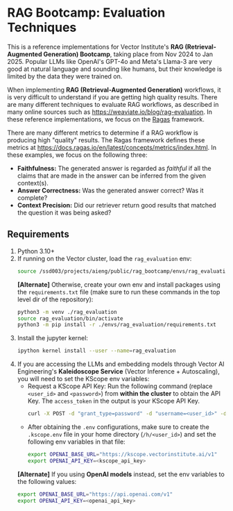 # RAG Bootcamp: Evaluation Techniques

This is a reference implementations for Vector Institute's **RAG (Retrieval-Augmented Generation) Bootcamp**, taking place from Nov 2024 to Jan 2025. Popular LLMs like OpenAI's GPT-4o and Meta's Llama-3 are very good at natural language and sounding like humans, but their knowledge is limited by the data they were trained on.

When implementing **RAG (Retrieval-Augmented Generation)** workflows, it is very difficult to understand if you are getting high quality results. There are many different techniques to evaluate RAG workflows, as described in many online sources such as https://weaviate.io/blog/rag-evaluation. In these reference implementations, we focus on the [Ragas](https://docs.ragas.io/en/stable/) framework.

There are many different metrics to determine if a RAG workflow is producing high "quality" results. The Ragas framework defines these metrics at https://docs.ragas.io/en/latest/concepts/metrics/index.html. In these examples, we focus on the following three:

- **Faithfulness:** The generated answer is regarded as *faithful* if all the claims that are made in the answer can be inferred from the given context(s).
- **Answer Correctness:** Was the generated answer correct? Was it complete?
- **Context Precision:** Did our retriever return good results that matched the question it was being asked?

## Requirements

1. Python 3.10+
2. If running on the Vector cluster, load the `rag_evaluation` env:
    ```bash
    source /ssd003/projects/aieng/public/rag_bootcamp/envs/rag_evaluation/bin/activate
    ```
   **[Alternate]** Otherwise, create your own env and install packages using the `requirements.txt` file (make sure to run these commands in the top level dir of the repository):
    ```bash
    python3 -m venv ./rag_evaluation
    source rag_evaluation/bin/activate
    python3 -m pip install -r ./envs/rag_evaluation/requirements.txt
    ```
3. Install the jupyter kernel:
    ```bash
    ipython kernel install --user --name=rag_evaluation
    ```
4. If you are accessing the LLMs and embedding models through Vector AI Engineering's **Kaleidoscope Service** (Vector Inference + Autoscaling), you will need to set the KScope env variables:
    - Request a KScope API Key:
        Run the following command (replace `<user_id>` and `<password>`) from **within the cluster** to obtain the API Key. The `access_token` in the output is your KScope API Key.
        ```bash
        curl -X POST -d "grant_type=password" -d "username=<user_id>" -d "password=<password>" https://kscope.vectorinstitute.ai/token
        ```
    - After obtaining the `.env` configurations, make sure to create the `.kscope.env` file in your home directory (`/h/<user_id>`) and set the following env variables in that file:
        ```bash
        export OPENAI_BASE_URL="https://kscope.vectorinstitute.ai/v1"
        export OPENAI_API_KEY=<kscope_api_key>
        ```
   **[Alternate]** If you using **OpenAI models** instead, set the env variables to the following values:
    ```bash
    export OPENAI_BASE_URL="https://api.openai.com/v1"
    export OPENAI_API_KEY=<openai_api_key>
    ```
